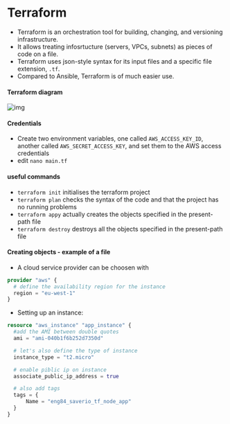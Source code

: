 # Terraform
- Terraform is an orchestration tool for building, changing, and versioning infrastructure.
- It allows treating infosrtucture (servers, VPCs, subnets) as pieces of code on a file.
- Terraform uses json-style syntax for its input files and a specific file extension, `.tf`.
- Compared to Ansible, Terraform is of much easier use.

#### Terraform diagram
![img](https://imgur.com/SgBFr0Z.png)

#### Credentials
- Create two environment variables, one called `AWS_ACCESS_KEY_ID`, another called `AWS_SECRET_ACCESS_KEY`, and set them to the AWS access credentials
- edit `nano main.tf`

#### useful commands
- `terraform init` initialises the terraform project
- `terraform plan` checks the syntax of the code and that the project has no running problems
- `terraform appy` actually creates the objects specified in the present-path file
- `terraform destroy` destroys all the objects specified in the present-path file

#### Creating objects - example of a file
- A cloud service provider can be choosen with
```tf
provider "aws" {
  # define the availability region for the instance
  region = "eu-west-1"
}
```
- Setting up an instance:
```tf
resource "aws_instance" "app_instance" {
  #add the AMI between double quotes
  ami = "ami-040b1f6b252d7350d"

  # let's also define the type of instance
  instance_type = "t2.micro"

  # enable piblic ip on instance
  associate_public_ip_address = true

  # also add tags
  tags = {
      Name = "eng84_saverio_tf_node_app"
  }
}
```